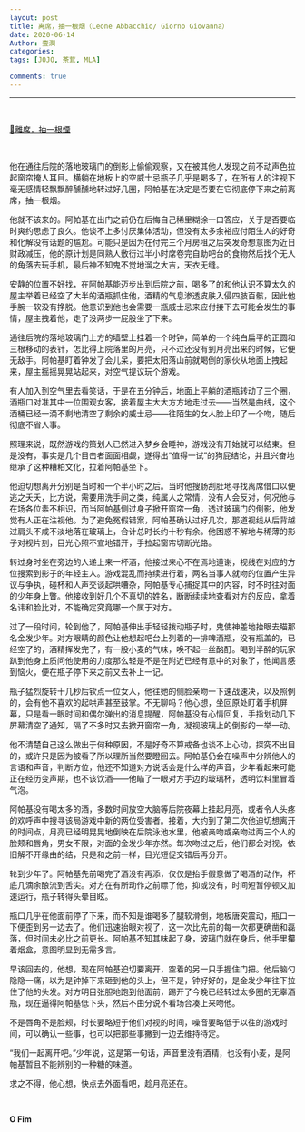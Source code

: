 ```yaml
---
layout: post
title: 离席，抽一根烟（Leone Abbacchio/ Giorno Giovanna）
date: 2020-06-14
Author: 壹澗
categories: 
tags: [JOJO, 茶茸, MLA]

comments: true
--- 
```


***

<br/>

[🎵離席，抽一根煙](https://www.youtube.com/watch?v=aTF3_I7PaiU "離席，抽一根煙")

<br/>

他在通往后院的落地玻璃门的倒影上偷偷观察，又在被其他人发现之前不动声色拉起窗帘掩人耳目。横躺在地板上的空威士忌瓶子几乎是喝多了，在所有人的注视下毫无感情轻飘飘醉醺醺地转过好几圈，阿帕基在决定是否要在它彻底停下来之前离席，抽一根烟。

他就不该来的。阿帕基在出门之前仍在后悔自己稀里糊涂一口答应，关于是否要临时爽约思虑了良久。他谈不上多讨厌集体活动，但没有太多余裕应付陌生人的好奇和化解没有话题的尴尬。可能只是因为在付完三个月房租之后突发奇想意图为近日财政减压，他的原计划是同熟人敷衍过半小时席卷完自助吧台的食物然后找个无人的角落去玩手机，最后神不知鬼不觉地溜之大吉，天衣无缝。

安静的位置不好找，在阿帕基能迈步出到后院之前，喝多了的和他认识不算太久的屋主举着已经空了大半的酒瓶抓住他，酒精的气息渗透皮肤入侵四肢百骸，因此他手腕一软没有挣脱。他意识到他也会需要一瓶威士忌来应付接下去可能会发生的事情，屋主拽着他，走了没两步一屁股坐了下来。

通往后院的落地玻璃门上方的墙壁上挂着一个时钟，简单的一个纯白扁平的正圆和三根移动的表针，怎比得上院落里的月亮，只不过还没有到月亮出来的时候，它便无敌手。阿帕基盯着钟发了会儿呆，要把太阳落山前就喝倒的家伙从地面上拽起来，屋主摇摇晃晃站起来，对空气提议玩个游戏。

有人加入到空气里去看笑话，于是在五分钟后，地面上平躺的酒瓶转动了三个圈，酒瓶口对准其中一位围观女客，接着屋主大大方方地走过去——当然是曲线，这个酒桶已经一滴不剩地清空了剩余的威士忌——往陌生的女人脸上印了一个吻，随后彻底不省人事。

照理来说，既然游戏的策划人已然进入梦乡会睡神，游戏没有开始就可以结束。但是没有，事实是几个目击者面面相觑，遂得出“值得一试”的狗屁结论，并且兴奋地继承了这种糟粕文化，拉着阿帕基坐下。

他迫切想离开分别是当时和一个半小时之后。当时他搜肠刮肚地寻找离席借口以便逃之夭夭，比方说，需要用洗手间之类，纯属人之常情，没有人会反对，何况他与在场各位素不相识，而当阿帕基侧过身子掀开窗帘一角，透过玻璃门的倒影，他发觉有人正在注视他。为了避免冤假错案，阿帕基确认过好几次，那道视线从后背越过肩头不咸不淡地落在玻璃上，合计总时长约十秒有余。他困惑不解地与稀薄的影子对视片刻，目光心照不宣地错开，手拉起窗帘切断光路。

转过身时坐在旁边的人递上来一杯酒，他接过来心不在焉地道谢，视线在对应的方位搜索到影子的年轻主人。游戏混乱而持续进行着，两名当事人就吻的位置产生异议与争执，碰杯和人声交谈起哄嘈杂，阿帕基专心捕捉其中的内容，时不时往对面的少年身上瞥。他接收到好几个不真切的姓名，断断续续地查看对方的反应，拿着名讳和脸比对，不能确定究竟哪一个属于对方。

过了一段时间，轮到他了，阿帕基伸出手轻轻拨动瓶子时，鬼使神差地抬眼去瞄那名金发少年。对方眼睛的颜色让他想起吧台上列着的一排啤酒瓶，没有瓶盖的，已经空了的，酒精挥发完了，有一股小麦的气味，唤不起一丝酩酊。喝到半醉的玩家趴到他身上质问他使用的力度那么轻是不是在附近已经有意中的对象了，他闻言感到恼火，便在瓶子停下来之前又去补上一记。

瓶子猛烈旋转十几秒后钦点一位女人，他往她的侧脸亲吻一下速战速决，以及照例的，会有他不喜欢的起哄声甚至鼓掌。不无聊吗？他心想，坐回原处盯着手机屏幕，只是看一眼时间和偶尔弹出的消息提醒，阿帕基没有心情回复，手指划动几下屏幕清空了通知，隔了不多时又去掀开窗帘一角，凝视玻璃上的倒影的一举一动。

他不清楚自己这么做出于何种原因，不是好奇不算戒备也谈不上心动，探究不出目的，或许只是因为被看了所以理所当然要瞪回去。阿帕基仍会在噪声中分辨他人的言语和声音，判断方位，他还不知道对方说话会是什么样的声音，少年看起来可能正在经历变声期，也不该饮酒——他瞄了一眼对方手边的玻璃杯，透明饮料里冒着气泡。

阿帕基没有喝太多的酒，多数时间放空大脑等后院夜幕上挂起月亮，或者令人头疼的欢呼声中搜寻该局游戏中新的两位受害者。接着，大约到了第二次他迫切想离开的时间点，月亮已经明晃晃地倒映在后院泳池水里，他被亲吻或亲吻过两三个人的脸颊和唇角，男女不限，对面的金发少年亦然。每次吻过之后，他们都会对视，依旧解不开缘由的结，只是和之前一样，目光短促交错后再分开。

轮到少年了。阿帕基先前喝完了酒没有再添，仅仅是抬手假意做了喝酒的动作，杯底几滴余酿流到舌尖。对方在有所动作之前瞟了他，抑或没有，时间短暂停顿又加速运行，瓶子转得头晕目眩。

瓶口几乎在他面前停了下来，而不知是谁喝多了腿软滑倒，地板唐突震动，瓶口一下便歪到另一边去了。他们迅速抬眼对视了，这一次比先前的每一次都更确凿和磊落，但时间未必比之前更长。阿帕基不知其味起了身，玻璃门就在身后，他手里攥着烟盒，意图明显到无需多言。

早该回去的，他想，现在阿帕基迫切要离开，空着的另一只手握住门把。他后脑勺隐隐一痛，以为是钟掉下来砸到他的头上，但不是，钟好好的，是金发少年往下拉住了他的头发。对方明目张胆地跑到他面前，踢开了今晚已经转过太多圈的无辜酒瓶，现在逼得阿帕基低下头，然后不由分说不看场合凑上来吻他。

不是唇角不是脸颊，时长要略短于他们对视的时间，噪音要略低于以往的游戏时间，可以确认一些事，也可以把那些事撇到一边去维持待定。

“我们一起离开吧。”少年说，这是第一句话，声音里没有酒精，也没有小麦，是阿帕基暂且不能辨别的一种糖的味道。

求之不得，他心想，快点去外面看吧，趁月亮还在。

<br/>

**O Fim**
